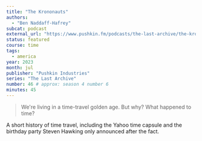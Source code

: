 ```yaml
---
title: "The Krononauts"
authors:
  - "Ben Naddaff-Hafrey"
subcat: podcast
external_url: "https://www.pushkin.fm/podcasts/the-last-archive/the-krononauts"
status: featured
course: time
tags:
  - america
year: 2023
month: jul
publisher: "Pushkin Industries"
series: "The Last Archive"
number: 46 # approx: season 4 number 6
minutes: 45
---
```


> We're living in a time-travel golden age. But why? What happened to time?

A short history of time travel, including the Yahoo time capsule and the birthday party Steven Hawking only announced after the fact.
